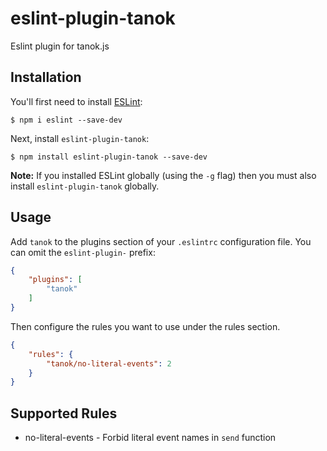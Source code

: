 # eslint-plugin-tanok

Eslint plugin for tanok.js

## Installation

You'll first need to install [ESLint](http://eslint.org):

```
$ npm i eslint --save-dev
```

Next, install `eslint-plugin-tanok`:

```
$ npm install eslint-plugin-tanok --save-dev
```

**Note:** If you installed ESLint globally (using the `-g` flag) then you must also install `eslint-plugin-tanok` globally.

## Usage

Add `tanok` to the plugins section of your `.eslintrc` configuration file. You can omit the `eslint-plugin-` prefix:

```json
{
    "plugins": [
        "tanok"
    ]
}
```


Then configure the rules you want to use under the rules section.

```json
{
    "rules": {
        "tanok/no-literal-events": 2
    }
}
```

## Supported Rules

* no-literal-events - Forbid literal event names in `send` function





